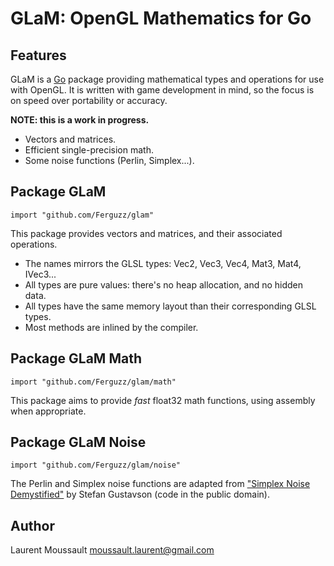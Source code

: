 GLaM: OpenGL Mathematics for Go
===============================

Features
--------

GLaM is a [Go](http://golang.org/) package providing mathematical types and 
operations for use with OpenGL. It is written with game development in mind,
so the focus is on speed over portability or accuracy.

**NOTE: this is a work in progress.**

- Vectors and matrices.
- Efficient single-precision math.
- Some noise functions (Perlin, Simplex...).


Package GLaM
------------

    import "github.com/Ferguzz/glam"

This package provides vectors and matrices, and their associated operations.
 
- The names mirrors the GLSL types: Vec2, Vec3, Vec4, Mat3, Mat4, IVec3...
- All types are pure values: there's no heap allocation, and no hidden data.
- All types have the same memory layout than their corresponding GLSL types.
- Most methods are inlined by the compiler.


Package GLaM Math
-----------------

    import "github.com/Ferguzz/glam/math"

This package aims to provide *fast* float32 math functions, using assembly 
when appropriate.


Package GLaM Noise
------------------

    import "github.com/Ferguzz/glam/noise"

The Perlin and Simplex noise functions are adapted from
["Simplex Noise Demystified"](http://www.itn.liu.se/~stegu/simplexnoise/simplexnoise.pdf)
by Stefan Gustavson (code in the public domain).


Author
------

Laurent Moussault <moussault.laurent@gmail.com>